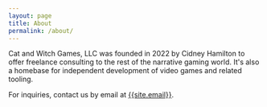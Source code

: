 ```yaml
---
layout: page
title: About
permalink: /about/
---
```


Cat and Witch Games, LLC was founded in 2022 by Cidney Hamilton to offer freelance consulting to the rest of the narrative gaming world. It's also a homebase for independent development of video games and related tooling.

For inquiries, contact us by email at [{{site.email}}](mailto:{{site.email}}).

